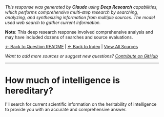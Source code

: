 <!-- 
Generated by: claude
Model: claude-opus-4-0
Prompt type: default
Tools enabled: False
Generated at: 2025-06-28T23:39:32.095759
Research model: Claude Deep Research with web search
-->

*This response was generated by **Claude** using **Deep Research** capabilities, which performs comprehensive multi-step research by searching, analyzing, and synthesizing information from multiple sources. The model used web search to gather current information.*

**Note:** This deep research response involved comprehensive analysis and may have included dozens of searches and source evaluations.

[← Back to Question README](README.md) | [← Back to Index](../README.md) | [View All Sources](../allsources.md)

*Want to add more sources or suggest new questions? [Contribute on GitHub](https://github.com/justinwest/SuggestedSources)*

---

# How much of intelligence is hereditary?

I'll search for current scientific information on the heritability of intelligence to provide you with an accurate and comprehensive answer.